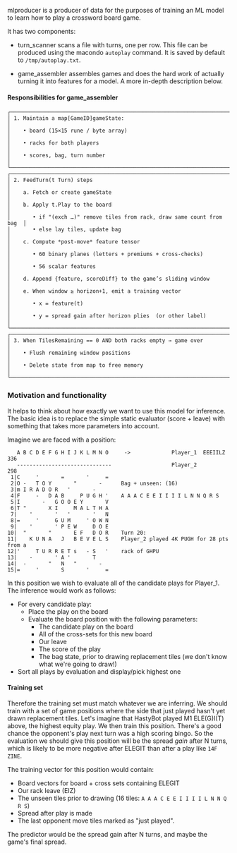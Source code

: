 mlproducer is a producer of data for the purposes of training an ML model to learn how to play a crossword board game.

It has two components:

- turn_scanner scans a file with turns, one per row. This file can be produced using the macondo `autoplay` command. It is saved by default to `/tmp/autoplay.txt`.

- game_assembler assembles games and does the hard work of actually turning it into features for a model. A more in-depth description below.

#### Responsibilities for game_assembler

```
┌─────────────────────────────────────────────────────────────────────────┐
│ 1. Maintain a map[GameID]gameState:                                    │
│    • board (15×15 rune / byte array)                                   │
│    • racks for both players                                            │
│    • scores, bag, turn number                                          │
└─────────────────────────────────────────────────────────────────────────┘
┌─────────────────────────────────────────────────────────────────────────┐
│ 2. FeedTurn(t Turn) steps                                               │
│    a. Fetch or create gameState                                         │
│    b. Apply t.Play to the board                                         │
│       • if "(exch …)" remove tiles from rack, draw same count from bag  │
│       • else lay tiles, update bag                                      │
│    c. Compute *post-move* feature tensor                                │
│       • 60 binary planes (letters + premiums + cross-checks)            │
│       • 56 scalar features                                              │
│    d. Append {feature, scoreDiff} to the game’s sliding window          │
│    e. When window ≥ horizon+1, emit a training vector                   │
│       • x = feature(t)                                                  │
│       • y = spread gain after horizon plies  (or other label)           │
└─────────────────────────────────────────────────────────────────────────┘
┌─────────────────────────────────────────────────────────────────────────┐
│ 3. When TilesRemaining == 0 AND both racks empty → game over            │
│    • Flush remaining window positions                                   │
│    • Delete state from map to free memory                               │
└─────────────────────────────────────────────────────────────────────────┘
```

### Motivation and functionality

It helps to think about how exactly we want to use this model for inference. The basic idea is to replace the simple static evaluator (score + leave) with something that takes more parameters into account.

Imagine we are faced with a position:

```
   A B C D E F G H I J K L M N O     ->             Player_1  EEEIILZ  336
   ------------------------------                   Player_2           298
 1|C     '       =       '     =
 2|O -   T O Y       "       -      Bag + unseen: (16)
 3|m I R A D O R   '       -
 4|F     -   D A B     P U G H '    A A A C E E I I I I L N N Q R S
 5|I       -   G O O E Y       V
 6|T "       X I     M A L T H A
 7|    '       '   '       '   N
 8|=     '     G U M     ' O W N
 9|    '       ' P E W     D O E
10|  "       "       E F   D O R    Turn 20:
11|    K U N A   J   B E V E L S    Player_2 played 4K PUGH for 28 pts from a
12|'     T U R R E T s   - S   '    rack of GHPU
13|    -       ' A '       T
14|  -       "   N   "       -
15|=     '       S       '     =
```

In this position we wish to evaluate all of the candidate plays for Player_1. The inference would work as follows:

- For every candidate play:
    - Place the play on the board
    - Evaluate the board position with the following parameters:
        - The candidate play on the board
        - All of the cross-sets for this new board
        - Our leave
        - The score of the play
        - The bag state, prior to drawing replacement tiles (we don't know what we're going to draw!)
- Sort all plays by evaluation and display/pick highest one

#### Training set

Therefore the training set must match whatever we are inferring. We should train with a set of game positions where the side that just played hasn't yet drawn replacement tiles. Let's imagine that HastyBot played M1 ELE(G)I(T) above, the highest equity play. We then train this position. There's a good chance the opponent's play next turn was a high scoring bingo. So the evaluation we should give this position will be the spread _gain_ after N turns, which is likely to be more negative after ELEGIT than after a play like `14F ZINE`.

The training vector for this position would contain:
- Board vectors for board + cross sets containing ELEGIT
- Our rack leave (EIZ)
- The unseen tiles prior to drawing (16 tiles: `A A A C E E I I I I L N N Q R S`)
- Spread after play is made
- The last opponent move tiles marked as "just played".

The predictor would be the spread gain after N turns, and maybe the game's final spread.